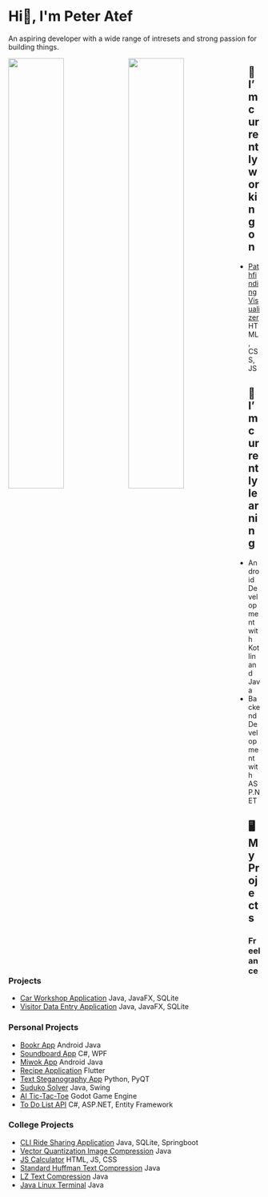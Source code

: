 # Hi👋, I'm Peter Atef
An aspiring developer with a wide range of intresets and strong passion for building things.

<img src="https://github-readme-stats.vercel.app/api?username=vcelistmc&include_all_commits=true" width="47%" align="left"/>
<img src="https://github-readme-stats.vercel.app/api/top-langs/?username=vcelistmc&layout=compact" width="47%" align="left"/>

## 🔭 I’m currently working on
- [Pathfinding Visualizer](https://github.com/VcelistMC/Pathfinding-Visualizer) HTML, CSS, JS

## 🌱 I’m currently learning
- Android Development with Kotlin and Java
- Backend Development with ASP.NET

## 🖥️ My Projects
### Freelance Projects
- [Car Workshop Application](https://github.com/VcelistMC/CarWorkshop) Java, JavaFX, SQLite
- [Visitor Data Entry Application](https://github.com/VcelistMC/caring-home) Java, JavaFX, SQLite
### Personal Projects
- [Bookr App](https://github.com/VcelistMC/BookrApp) Android Java
- [Soundboard App](https://github.com/VcelistMC/SoundBoardApp) C#, WPF
- [Miwok App](https://github.com/VcelistMC/ud839_Miwok) Android Java
- [Recipe Application](https://github.com/VcelistMC/Restraunt) Flutter
- [Text Steganography App](https://github.com/VcelistMC/inText-it) Python, PyQT
- [Suduko Solver](https://github.com/VcelistMC/SodokuSolver) Java, Swing
- [AI Tic-Tac-Toe](https://github.com/VcelistMC/Tic-Tac-Toe) Godot Game Engine
- [To Do List API](https://github.com/VcelistMC/QwestAPI) C#, ASP.NET, Entity Framework
### College Projects
- [CLI Ride Sharing Application](https://github.com/VcelistMC/OnDriverSystem_CS_Project) Java, SQLite, Springboot
- [Vector Quantization Image Compression](https://github.com/VcelistMC/VectorQuantizer) Java
- [JS Calculator](https://github.com/VcelistMC/JS-Calculator) HTML, JS, CSS
- [Standard Huffman Text Compression](https://github.com/VcelistMC/Standard-Hoffmann-Compression) Java
- [LZ Text Compression](https://github.com/VcelistMC/LZ77-LZ78-LZW-Text-Compression) Java
- [Java Linux Terminal](https://github.com/VcelistMC/Java-Linux-Terminal) Java
